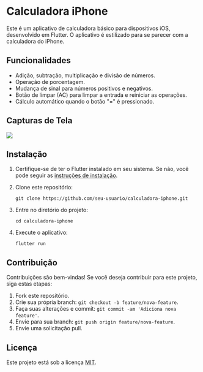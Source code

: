 # Calculadora iPhone

Este é um aplicativo de calculadora básico para dispositivos iOS, desenvolvido em Flutter. O aplicativo é estilizado para se parecer com a calculadora do iPhone.

## Funcionalidades

- Adição, subtração, multiplicação e divisão de números.
- Operação de porcentagem.
- Mudança de sinal para números positivos e negativos.
- Botão de limpar (AC) para limpar a entrada e reiniciar as operações.
- Cálculo automático quando o botão "=" é pressionado.

## Capturas de Tela

![](https://github.com/jp066/calculadora_em_flutter/assets/161849819/205afaa5-1556-45ef-a4d9-de7ab02eb067)


## Instalação

1. Certifique-se de ter o Flutter instalado em seu sistema. Se não, você pode seguir as [instruções de instalação](https://flutter.dev/docs/get-started/install).
2. Clone este repositório:

    ```
    git clone https://github.com/seu-usuario/calculadora-iphone.git
    ```

3. Entre no diretório do projeto:

    ```
    cd calculadora-iphone
    ```

4. Execute o aplicativo:

    ```
    flutter run
    ```

## Contribuição

Contribuições são bem-vindas! Se você deseja contribuir para este projeto, siga estas etapas:

1. Fork este repositório.
2. Crie sua própria branch: `git checkout -b feature/nova-feature`.
3. Faça suas alterações e commit: `git commit -am 'Adiciona nova feature'`.
4. Envie para sua branch: `git push origin feature/nova-feature`.
5. Envie uma solicitação pull.

## Licença

Este projeto está sob a licença [MIT](LICENSE).
